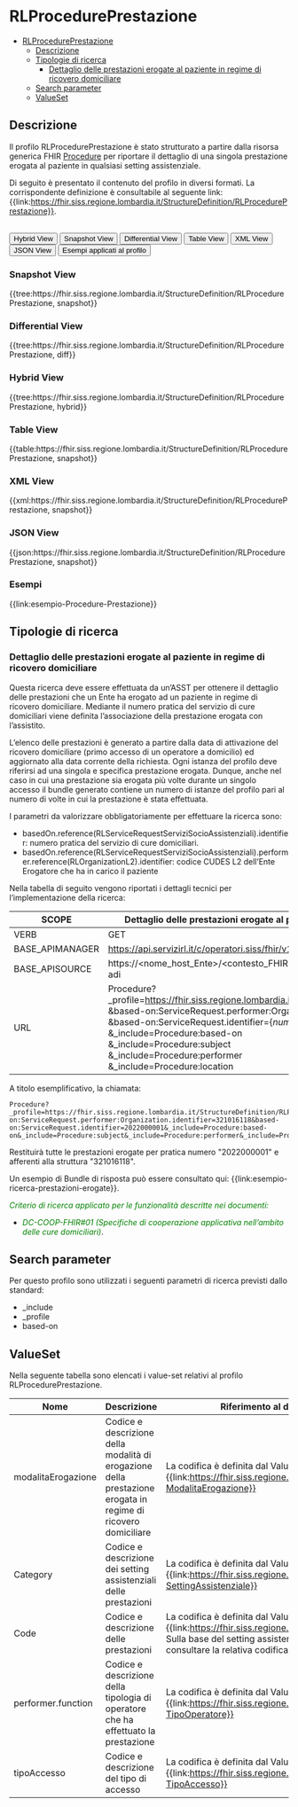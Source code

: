 # RLProcedurePrestazione

- [RLProcedurePrestazione](#rlprocedureprestazione)
  - [Descrizione](#descrizione)
  - [Tipologie di ricerca](#tipologie-di-ricerca)
    - [Dettaglio delle prestazioni erogate al paziente in regime di ricovero domiciliare](#dettaglio-delle-prestazioni-erogate-al-paziente-in-regime-di-ricovero-domiciliare)
  - [Search parameter](#search-parameter)
  - [ValueSet](#valueset)


## Descrizione
Il profilo RLProcedurePrestazione è stato strutturato a partire dalla risorsa generica FHIR [Procedure](http://hl7.org/fhir/R4/procedure.html) per riportare il dettaglio di una singola prestazione erogata al paziente in qualsiasi setting assistenziale.

Di seguito è presentato il contenuto del profilo in diversi formati. La corrispondente definizione è consultabile al seguente link: {{link:https://fhir.siss.regione.lombardia.it/StructureDefinition/RLProcedurePrestazione}}.

<br>
<div class="tab">
  <button class="tablinks active" onclick="openTab(event, 'Hybrid View')">Hybrid View</button>
  <button class="tablinks" onclick="openTab(event, 'Snapshot View')">Snapshot View</button>
  <button class="tablinks" onclick="openTab(event, 'Differential View')">Differential View</button>
  <button class="tablinks" onclick="openTab(event, 'Table View')">Table View</button>
  <button class="tablinks" onclick="openTab(event, 'XML View')">XML View</button>
  <button class="tablinks" onclick="openTab(event, 'JSON View')">JSON View</button>
  <button class="tablinks" onclick="openTab(event, 'Esempi')">Esempi applicati al profilo</button>
</div>

<div id="Snapshot View" class="tabcontent">
  <h3>Snapshot View</h3>
{{tree:https://fhir.siss.regione.lombardia.it/StructureDefinition/RLProcedurePrestazione, snapshot}}
</div>

<div id="Differential View" class="tabcontent">
  <h3>Differential View</h3>
{{tree:https://fhir.siss.regione.lombardia.it/StructureDefinition/RLProcedurePrestazione, diff}}
</div>

<div id="Hybrid View" class="tabcontent"  style="display:block">
  <h3>Hybrid View</h3>
{{tree:https://fhir.siss.regione.lombardia.it/StructureDefinition/RLProcedurePrestazione, hybrid}}
</div>

<div id="Table View" class="tabcontent">
  <h3>Table View</h3>
{{table:https://fhir.siss.regione.lombardia.it/StructureDefinition/RLProcedurePrestazione, snapshot}}
</div>

<div id="XML View" class="tabcontent">
  <h3>XML View</h3>
{{xml:https://fhir.siss.regione.lombardia.it/StructureDefinition/RLProcedurePrestazione, snapshot}}
</div>

<div id="JSON View" class="tabcontent">
  <h3>JSON View</h3>
{{json:https://fhir.siss.regione.lombardia.it/StructureDefinition/RLProcedurePrestazione, snapshot}}
</div>

<div id="Esempi" class="tabcontent">
  <h3>Esempi</h3>
  {{link:esempio-Procedure-Prestazione}}
<br>
</div>

<!-- ===================================================FINE SEZIONE=================================================== -->

## Tipologie di ricerca

###	Dettaglio delle prestazioni erogate al paziente in regime di ricovero domiciliare
Questa ricerca deve essere effettuata da un’ASST per ottenere il dettaglio delle prestazioni che un Ente ha erogato ad un paziente in regime di ricovero domiciliare. Mediante il numero pratica del servizio di cure domiciliari viene definita l’associazione della prestazione erogata con l’assistito.  

L’elenco delle prestazioni è generato a partire dalla data di attivazione del ricovero domiciliare (primo accesso di un operatore a domicilio) ed aggiornato alla data corrente della richiesta. Ogni istanza del profilo deve riferirsi ad una singola e specifica prestazione erogata. Dunque, anche nel caso in cui una prestazione sia erogata più volte durante un singolo accesso il bundle generato contiene un numero di istanze del profilo pari al numero di volte in cui la prestazione è stata effettuata.

I parametri da valorizzare obbligatoriamente per effettuare la ricerca sono:
-	basedOn.reference(RLServiceRequestServiziSocioAssistenziali).identifier: numero pratica del servizio di cure domiciliari.
-	basedOn.reference(RLServiceRequestServiziSocioAssistenziali).performer.reference(RLOrganizationL2).identifier: codice CUDES L2 dell’Ente Erogatore che ha in carico il paziente

Nella tabella di seguito vengono riportati i dettagli tecnici per l’implementazione della ricerca:

| SCOPE | Dettaglio delle prestazioni erogate al paziente in regime di ricovero domiciliare |
|---|---|
| VERB | GET |
| BASE_APIMANAGER | https://api.servizirl.it/c/operatori.siss/fhir/v1.0.0/npri |
| BASE_APISOURCE | https://\<nome_host_Ente\>/\<contesto_FHIR\>/\<codiceCudesL1\>/\<versione\>/erogazione-adi |
| URL | Procedure?_profile=https://fhir.siss.regione.lombardia.it/StructureDefinition/RLProcedurePrestazione<br>&based-on:ServiceRequest.performer:Organization.identifier=\{_codiceLivello2_\}<br>&based-on:ServiceRequest.identifier=\{_numeroPratica_\}<br>&_include=Procedure:based-on<br>&_include=Procedure:subject<br>&_include=Procedure:performer<br>&_include=Procedure:location |

A titolo esemplificativo, la chiamata: 

    Procedure?_profile=https://fhir.siss.regione.lombardia.it/StructureDefinition/RLProcedurePrestazione&based-on:ServiceRequest.performer:Organization.identifier=321016118&based-on:ServiceRequest.identifier=2022000001&_include=Procedure:based-on&_include=Procedure:subject&_include=Procedure:performer&_include=Procedure:location

Restituirà tutte le prestazioni erogate per pratica numero "2022000001" e afferenti alla struttura "321016118".

Un esempio di Bundle di risposta può essere consultato qui: {{link:esempio-ricerca-prestazioni-erogate}}.

<em><font style="color:green">
_Criterio di ricerca applicato per le funzionalità descritte nei documenti:_
- _DC-COOP-FHIR#01 (Specifiche di cooperazione applicativa nell’ambito delle cure domiciliari)_</font></em>.


<!-- ===================================================FINE SEZIONE=================================================== -->

## Search parameter

Per questo profilo sono utilizzati i seguenti parametri di ricerca previsti dallo standard: 
- _include
- _profile
- based-on


<!-- ===================================================FINE SEZIONE=================================================== -->

## ValueSet

Nella seguente tabella sono elencati i value-set relativi al profilo RLProcedurePrestazione.

| Nome | Descrizione | Riferimento al dettaglio della codifica |
|---|---|---|
| modalitaErogazione | Codice e descrizione della modalità di erogazione della prestazione erogata in regime di ricovero domiciliare | La codifica è definita dal ValueSet {{link:https://fhir.siss.regione.lombardia.it/ValueSet/SIAD-ModalitaErogazione}} |
| Category | Codice e descrizione dei setting assistenziali delle prestazioni | La codifica è definita dal ValueSet {{link:https://fhir.siss.regione.lombardia.it/ValueSet/SGDT-SettingAssistenziale}} |
| Code | Codice e descrizione delle prestazioni  | La codifica è definita dal ValueSet {{link:https://fhir.siss.regione.lombardia.it/ValueSet/Prestazioni}}. Sulla base del setting assistenziale di interesse è possibile consultare la relativa codifica delle prestazioni erogabili|
| performer.function | Codice e descrizione della tipologia di operatore che ha effettuato la prestazione | La codifica è definita dal ValueSet {{link:https://fhir.siss.regione.lombardia.it/ValueSet/SIAD-TipoOperatore}} |
| tipoAccesso | Codice e descrizione del tipo di accesso | La codifica è definita dal ValueSet {{link:https://fhir.siss.regione.lombardia.it/ValueSet/SIAD-TipoAccesso}} |